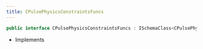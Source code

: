 ```yaml
---
title: CPulsePhysicsConstraintsFuncs
---
```


```csharp
public interface CPulsePhysicsConstraintsFuncs : ISchemaClass<CPulsePhysicsConstraintsFuncs>, ISchemaField, ISchemaClass, INativeHandle
```

- Implements

